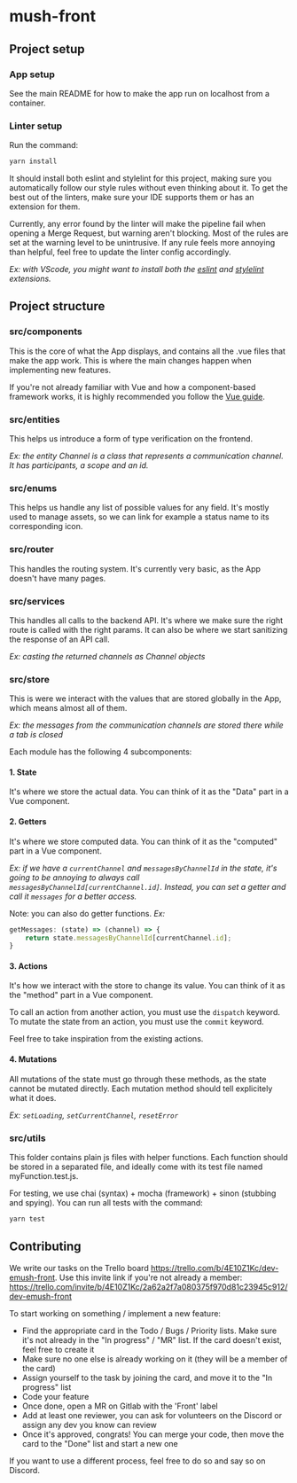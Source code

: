 # mush-front

## Project setup

### App setup

See the main README for how to make the app run on localhost from a container.

### Linter setup

Run the command:

```bash
yarn install
```

It should install both eslint and stylelint for this project, making sure you automatically follow our style rules without even thinking about it. To get the best out of the linters, make sure your IDE supports them or has an extension for them.

Currently, any error found by the linter will make the pipeline fail when opening a Merge Request, but warning aren't blocking. Most of the rules are set at the warning level to be unintrusive. If any rule feels more annoying than helpful, feel free to update the linter config accordingly.

_Ex: with VScode, you might want to install both the [eslint](https://github.com/Microsoft/vscode-eslint) and [stylelint](https://github.com/stylelint/vscode-stylelint) extensions._

## Project structure

### src/components

This is the core of what the App displays, and contains all the .vue files that make the app work. This is where the main changes happen when implementing new features.

If you're not already familiar with Vue and how a component-based framework works, it is highly recommended you follow the [Vue guide](https://vuejs.org/v2/guide/).

### src/entities

This helps us introduce a form of type verification on the frontend.

_Ex: the entity Channel is a class that represents a communication channel. It has participants, a scope and an id._

### src/enums

This helps us handle any list of possible values for any field. It's mostly used to manage assets, so we can link for example a status name to its corresponding icon.

### src/router

This handles the routing system. It's currently very basic, as the App doesn't have many pages.

### src/services

This handles all calls to the backend API. It's where we make sure the right route is called with the right params. It can also be where we start sanitizing the response of an API call.

_Ex: casting the returned channels as Channel objects_

### src/store

This is were we interact with the values that are stored globally in the App, which means almost all of them.

_Ex: the messages from the communication channels are stored there while a tab is closed_

Each module has the following 4 subcomponents:

#### 1. State

It's where we store the actual data. You can think of it as the "Data" part in a Vue component.

#### 2. Getters

It's where we store computed data. You can think of it as the "computed" part in a Vue component.

_Ex: if we have a `currentChannel` and `messagesByChannelId` in the state, it's going to be annoying to always call `messagesByChannelId[currentChannel.id]`. Instead, you can set a getter and call it `messages` for a better access._

Note: you can also do getter functions. _Ex:_

```js
getMessages: (state) => (channel) => {
    return state.messagesByChannelId[currentChannel.id];
}
```

#### 3. Actions

It's how we interact with the store to change its value. You can think of it as the "method" part in a Vue component.

To call an action from another action, you must use the `dispatch` keyword.
To mutate the state from an action, you must use the `commit` keyword.

Feel free to take inspiration from the existing actions.

#### 4. Mutations

All mutations of the state must go through these methods, as the state cannot be mutated directly. Each mutation method should tell explicitely what it does.

_Ex: `setLoading`, `setCurrentChannel`, `resetError`_

### src/utils

This folder contains plain js files with helper functions. Each function should be stored in a separated file, and ideally come with its test file named myFunction.test.js.

For testing, we use chai (syntax) + mocha (framework) + sinon (stubbing and spying). You can run all tests with the command:

```bash
yarn test
```

## Contributing

We write our tasks on the Trello board https://trello.com/b/4E10Z1Kc/dev-emush-front. Use this invite link if you're not already a member: https://trello.com/invite/b/4E10Z1Kc/2a62a2f7a080375f970d81c23945c912/dev-emush-front

To start working on something / implement a new feature:

- Find the appropriate card in the Todo / Bugs / Priority lists. Make sure it's not already in the "In progress" / "MR" list. If the card doesn't exist, feel free to create it
- Make sure no one else is already working on it (they will be a member of the card)
- Assign yourself to the task by joining the card, and move it to the "In progress" list
- Code your feature
- Once done, open a MR on Gitlab with the 'Front' label
- Add at least one reviewer, you can ask for volunteers on the Discord or assign any dev you know can review
- Once it's approved, congrats! You can merge your code, then move the card to the "Done" list and start a new one

If you want to use a different process, feel free to do so and say so on Discord.

